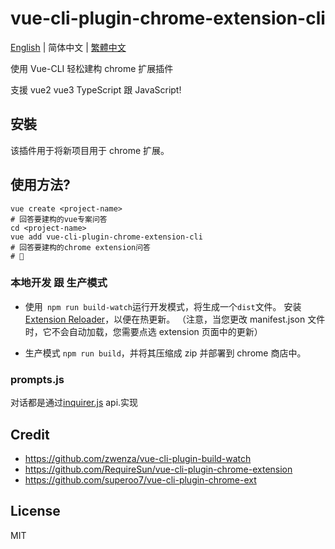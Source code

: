 # vue-cli-plugin-chrome-extension-cli

[English](./README.md) | 简体中文 | [繁體中文](./README-zh_TW.md)

使用 Vue-CLI 轻松建构 chrome 扩展插件

支援 vue2 vue3 TypeScript 跟 JavaScript!

## 安裝

该插件用于将新项目用于 chrome 扩展。

## 使用方法?

```
vue create <project-name>
# 回答要建构的vue专案问答
cd <project-name>
vue add vue-cli-plugin-chrome-extension-cli
# 回答要建构的chrome extension问答
# 🎉
```

### 本地开发 跟 生产模式

- 使用` npm run build-watch`运行开发模式，将生成一个`dist`文件。 安装[Extension Reloader](https://chrome.google.com/webstore/detail/extensions-reloader/fimgfedafeadlieiabdeeaodndnlbhid)，以便在热更新。 （注意，当您更改 manifest.json 文件时，它不会自动加载，您需要点选 extension 页面中的更新）

- 生产模式 `npm run build`，并将其压缩成 zip 并部署到 chrome 商店中。

### prompts.js

对话都是通过[inquirer.js](https://github.com/SBoudrias/Inquirer.js) api.实现

## Credit

- https://github.com/zwenza/vue-cli-plugin-build-watch
- https://github.com/RequireSun/vue-cli-plugin-chrome-extension
- https://github.com/superoo7/vue-cli-plugin-chrome-ext

## License

MIT
